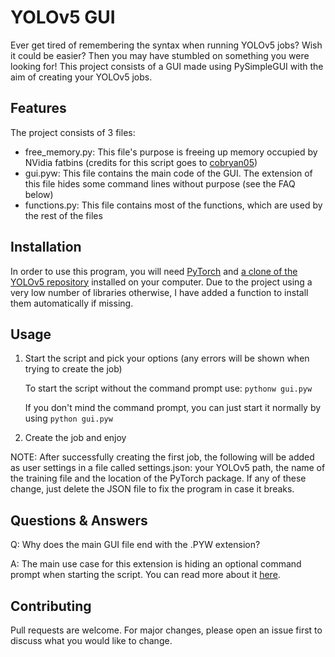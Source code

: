 # YOLOv5 GUI
Ever get tired of remembering the syntax when running YOLOv5 jobs? Wish it could be easier? Then you may have stumbled on something you were looking for!
This project consists of a GUI made using PySimpleGUI with the aim of creating your YOLOv5 jobs.

## Features
The project consists of 3 files:
- free_memory.py: This file's purpose is freeing up memory occupied by NVidia fatbins (credits for this script goes to [cobryan05](https://github.com/cobryan05))
- gui.pyw: This file contains the main code of the GUI. The extension of this file hides some command lines without purpose (see the FAQ below)
- functions.py: This file contains most of the functions, which are used by the rest of the files

## Installation
In order to use this program, you will need [PyTorch](https://pytorch.org/get-started/locally/) and [a clone of the YOLOv5 repository](https://github.com/ultralytics/yolov5) installed on your computer.
Due to the project using a very low number of libraries otherwise, I have added a function to install them automatically if missing.

## Usage 
1. Start the script and pick your options (any errors will be shown when trying to create the job)

   To start the script without the command prompt use: ```pythonw gui.pyw```
   
   If you don't mind the command prompt, you can just start it normally by using ```python gui.pyw```

2. Create the job and enjoy

NOTE: After successfully creating the first job, the following will be added as user settings in a file called settings.json: your YOLOv5 path, the name of the training file and the location of the PyTorch package.
If any of these change, just delete the JSON file to fix the program in case it breaks.

## Questions & Answers
Q: Why does the main GUI file end with the .PYW extension?

A: The main use case for this extension is hiding an optional command prompt when starting the script. You can read more about it [here](https://stackoverflow.com/questions/34739315/pyw-files-in-python-program).

## Contributing
Pull requests are welcome. For major changes, please open an issue first to discuss what you would like to change.
